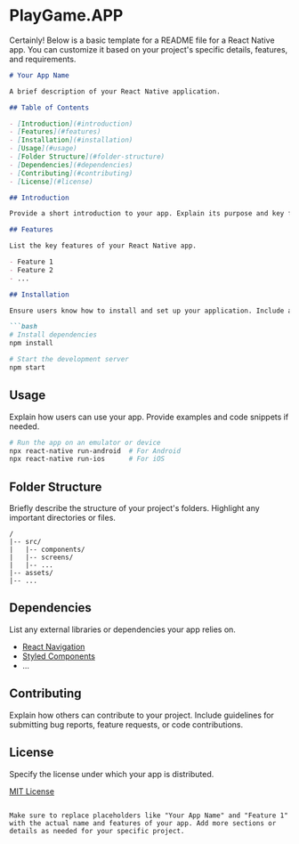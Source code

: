 # PlayGame.APP


Certainly! Below is a basic template for a README file for a React Native app. You can customize it based on your project's specific details, features, and requirements.

```markdown
# Your App Name

A brief description of your React Native application.

## Table of Contents

- [Introduction](#introduction)
- [Features](#features)
- [Installation](#installation)
- [Usage](#usage)
- [Folder Structure](#folder-structure)
- [Dependencies](#dependencies)
- [Contributing](#contributing)
- [License](#license)

## Introduction

Provide a short introduction to your app. Explain its purpose and key features.

## Features

List the key features of your React Native app.

- Feature 1
- Feature 2
- ...

## Installation

Ensure users know how to install and set up your application. Include any necessary dependencies and setup steps.

```bash
# Install dependencies
npm install

# Start the development server
npm start
```

## Usage

Explain how users can use your app. Provide examples and code snippets if needed.

```bash
# Run the app on an emulator or device
npx react-native run-android  # For Android
npx react-native run-ios      # For iOS
```

## Folder Structure

Briefly describe the structure of your project's folders. Highlight any important directories or files.

```
/
|-- src/
|   |-- components/
|   |-- screens/
|   |-- ...
|-- assets/
|-- ...
```

## Dependencies

List any external libraries or dependencies your app relies on.

- [React Navigation](https://reactnavigation.org/)
- [Styled Components](https://styled-components.com/)
- ...

## Contributing

Explain how others can contribute to your project. Include guidelines for submitting bug reports, feature requests, or code contributions.

## License

Specify the license under which your app is distributed.

[MIT License](LICENSE)
```

Make sure to replace placeholders like "Your App Name" and "Feature 1" with the actual name and features of your app. Add more sections or details as needed for your specific project.
